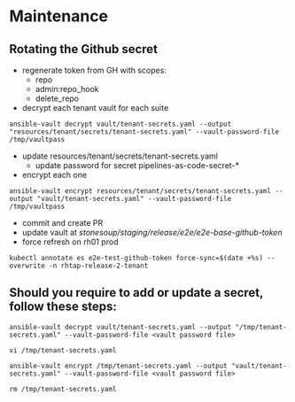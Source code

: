 # Maintenance

## Rotating the Github secret
  * regenerate token from GH with scopes:
    * repo
    * admin:repo_hook
    * delete_repo
  * decrypt each tenant vault for each suite
```shell
ansible-vault decrypt vault/tenant-secrets.yaml --output "resources/tenant/secrets/tenant-secrets.yaml" --vault-password-file /tmp/vaultpass
```
  * update resources/tenant/secrets/tenant-secrets.yaml
    * update password for secret pipelines-as-code-secret-*
  * encrypt each one
```shell
ansible-vault encrypt resources/tenant/secrets/tenant-secrets.yaml --output "vault/tenant-secrets.yaml" --vault-password-file /tmp/vaultpass
```
  * commit and create PR
  * update vault at _stonesoup/staging/release/e2e/e2e-base-github-token_
  * force refresh on rh01 prod
```shell
kubectl annotate es e2e-test-github-token force-sync=$(date +%s) --overwrite -n rhtap-release-2-tenant
```

## Should you require to add or update a secret, follow these steps:
```shell
ansible-vault decrypt vault/tenant-secrets.yaml --output "/tmp/tenant-secrets.yaml" --vault-password-file <vault password file>
```

```shell
vi /tmp/tenant-secrets.yaml
```

```shell
ansible-vault encrypt /tmp/tenant-secrets.yaml --output "vault/tenant-secrets.yaml" --vault-password-file <vault password file>
```

```shell
rm /tmp/tenant-secrets.yaml
```
